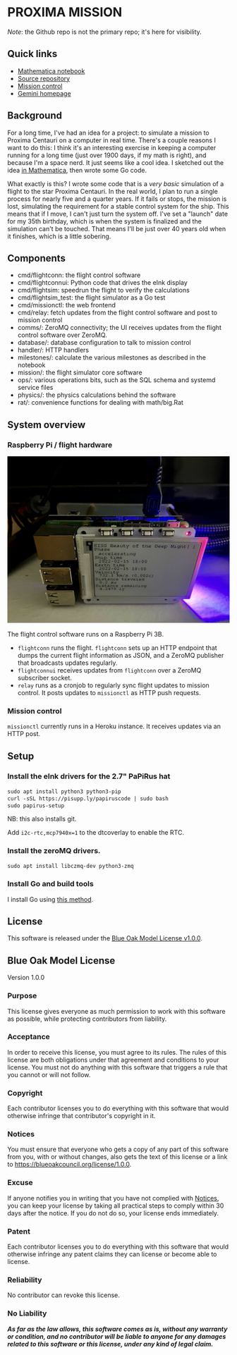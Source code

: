 # PROXIMA MISSION

*Note*: the Github repo is not the primary repo; it's here for visibility.

## Quick links

* [Mathematica notebook](https://www.wolframcloud.com/env/kyle/Published/proxima.nb)
* [Source repository](https://github.com/kisom/proxima)
* [Mission control](https://sheltered-meadow-82131.herokuapp.com/)
* [Gemini homepage](gemini://freeside.wntrmute.net/projects/proxima/)

## Background

For a long time, I've had an idea for a project: to simulate a mission to
Proxima Centauri on a computer in real time. There's a couple reasons I want to
do this: I think it's an interesting exercise in keeping a computer running for
a long time (just over 1900 days, if my math is right), and because I'm a space
nerd. It just seems like a cool idea. I sketched out the idea 
[in Mathematica](https://www.wolframcloud.com/env/kyle/Published/proxima.nb),
then wrote some Go code.

What exactly is this? I wrote some code that is a *very* *basic* simulation of
a flight to the star Proxima Centauri. In the real world, I plan to run a
single process for nearly five and a quarter years. If it fails or stops, the
mission is lost, simulating the requirement for a stable control system for the
ship. This means that if I move, I can't just turn the system off. I've set a
"launch" date for my 35th birthday, which is when the system is finalized and
the simulation can't be touched. That means I'll be just over 40 years old when
it finishes, which is a little sobering.

## Components

* cmd/flightconn: the flight control software
* cmd/flightconnui: Python code that drives the eInk display
* cmd/flightsim: speedrun the flight to verify the calculations
* cmd/flightsim_test: the flight simulator as a Go test
* cmd/missionctl: the web frontend
* cmd/relay: fetch updates from the flight control software and post to mission control
* comms/: ZeroMQ connectivity; the UI receives updates from the flight control software over ZeroMQ.
* database/: database configuration to talk to mission control
* handler/: HTTP handlers
* milestones/: calculate the various milestones as described in the notebook
* mission/: the flight simulator core software
* ops/: various operations bits, such as the SQL schema and systemd service files
* physics/: the physics calculations behind the software
* rat/: convenience functions for dealing with math/big.Rat

## System overview

### Raspberry Pi / flight hardware

![](https://raw.githubusercontent.com/kisom/proxima/master/hardware.jpg)

The flight control software runs on a Raspberry Pi 3B.

* `flightconn` runs the flight. `flightconn` sets up an HTTP endpoint
  that dumps the current flight information as JSON, and a ZeroMQ publisher
  that broadcasts updates regularly.
* `flightconnui` receives updates from `flightconn` over a ZeroMQ subscriber
  socket.
* `relay` runs as a cronjob to regularly sync flight updates to mission
  control. It posts updates to `missionctl` as HTTP push requests.

### Mission control

`missionctl` currently runs in a Heroku instance. It receives updates via an
HTTP post.


## Setup

### Install the eInk drivers for the 2.7" PaPiRus hat

```
sudo apt install python3 python3-pip
curl -sSL https://pisupp.ly/papiruscode | sudo bash
sudo papirus-setup
```

NB: this also installs git.

Add `i2c-rtc,mcp7940x=1` to the dtcoverlay to enable the RTC. 

### Install the zeroMQ drivers.

```
sudo apt install libczmq-dev python3-zmq
```

### Install Go and build tools

I install Go using [this method](https://www.e-tinkers.com/2019/06/better-way-to-install-golang-go-on-raspberry-pi/).


## License

This software is released under the [Blue Oak Model License v1.0.0](https://blueoakcouncil.org/license/1.0.0).

## Blue Oak Model License

Version 1.0.0

### Purpose

This license gives everyone as much permission to work with
this software as possible, while protecting contributors
from liability.

### Acceptance

In order to receive this license, you must agree to its
rules.  The rules of this license are both obligations
under that agreement and conditions to your license.
You must not do anything with this software that triggers
a rule that you cannot or will not follow.

### Copyright

Each contributor licenses you to do everything with this
software that would otherwise infringe that contributor's
copyright in it.

### Notices

You must ensure that everyone who gets a copy of
any part of this software from you, with or without
changes, also gets the text of this license or a link to
<https://blueoakcouncil.org/license/1.0.0>.

### Excuse

If anyone notifies you in writing that you have not
complied with [Notices](#notices), you can keep your
license by taking all practical steps to comply within 30
days after the notice.  If you do not do so, your license
ends immediately.

### Patent

Each contributor licenses you to do everything with this
software that would otherwise infringe any patent claims
they can license or become able to license.

### Reliability

No contributor can revoke this license.

### No Liability

***As far as the law allows, this software comes as is,
without any warranty or condition, and no contributor
will be liable to anyone for any damages related to this
software or this license, under any kind of legal claim.***
